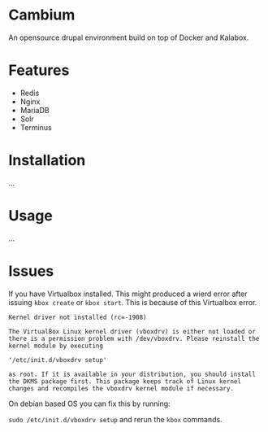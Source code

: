 # Cambium

An opensource drupal environment build on top of Docker and Kalabox.

# Features
* Redis
* Nginx
* MariaDB
* Solr
* Terminus

# Installation
...

# Usage
...

# Issues
If you have Virtualbox installed. This might produced a wierd error after issuing
`kbox create` or `kbox start`. This is because of this Virtualbox error.

```
Kernel driver not installed (rc=-1908)

The VirtualBox Linux kernel driver (vboxdrv) is either not loaded or there is a permission problem with /dev/vboxdrv. Please reinstall the kernel module by executing

'/etc/init.d/vboxdrv setup'

as root. If it is available in your distribution, you should install the DKMS package first. This package keeps track of Linux kernel changes and recompiles the vboxdrv kernel module if necessary.
```

On debian based OS you can fix this by running:

`sudo /etc/init.d/vboxdrv setup` and rerun the `kbox` commands.
